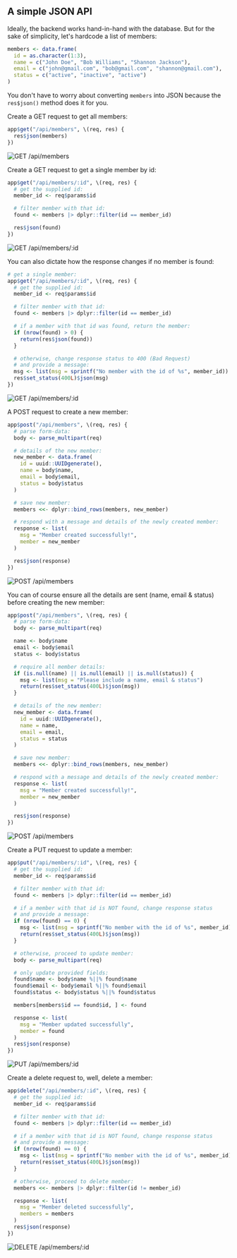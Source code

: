 ## A simple JSON API

Ideally, the backend works hand-in-hand with the database. But for the sake
of simplicity, let's hardcode a list of members:

```r
members <- data.frame(
  id = as.character(1:3),
  name = c("John Doe", "Bob Williams", "Shannon Jackson"),
  email = c("john@gmail.com", "bob@gmail.com", "shannon@gmail.com"),
  status = c("active", "inactive", "active")
)
```

You don't have to worry about converting `members` into JSON because the
`res$json()` method does it for you.

Create a GET request to get all members:

```r
app$get("/api/members", \(req, res) {
  res$json(members)
})
```

![GET /api/members](screenshots/get-api-members.png)

Create a GET request to get a single member by id:

```r
app$get("/api/members/:id", \(req, res) {
  # get the supplied id:
  member_id <- req$params$id

  # filter member with that id:
  found <- members |> dplyr::filter(id == member_id)

  res$json(found)
})
```

![GET /api/members/:id](screenshots/get-api-member-id.png)

You can also dictate how the response changes if no member is found:

```r
# get a single member:
app$get("/api/members/:id", \(req, res) {
  # get the supplied id:
  member_id <- req$params$id

  # filter member with that id:
  found <- members |> dplyr::filter(id == member_id)

  # if a member with that id was found, return the member:
  if (nrow(found) > 0) {
    return(res$json(found))
  }

  # otherwise, change response status to 400 (Bad Request)
  # and provide a message:
  msg <- list(msg = sprintf("No member with the id of %s", member_id))
  res$set_status(400L)$json(msg)
})
```

![GET /api/members/:id](screenshots/get-api-member-id-not-found.png)

A POST request to create a new member:

```r
app$post("/api/members", \(req, res) {
  # parse form-data:
  body <- parse_multipart(req)

  # details of the new member:
  new_member <- data.frame(
    id = uuid::UUIDgenerate(),
    name = body$name,
    email = body$email,
    status = body$status
  )

  # save new member:
  members <<- dplyr::bind_rows(members, new_member)

  # respond with a message and details of the newly created member:
  response <- list(
    msg = "Member created successfully!",
    member = new_member
  )

  res$json(response)
})
```
![POST /api/members](screenshots/post-api-members.png)

You can of course ensure all the details are sent (name, email & status) before
creating the new member:

```r
app$post("/api/members", \(req, res) {
  # parse form-data:
  body <- parse_multipart(req)

  name <- body$name
  email <- body$email
  status <- body$status

  # require all member details:
  if (is.null(name) || is.null(email) || is.null(status)) {
    msg <- list(msg = "Please include a name, email & status")
    return(res$set_status(400L)$json(msg))
  }

  # details of the new member:
  new_member <- data.frame(
    id = uuid::UUIDgenerate(),
    name = name,
    email = email,
    status = status
  )

  # save new member:
  members <<- dplyr::bind_rows(members, new_member)

  # respond with a message and details of the newly created member:
  response <- list(
    msg = "Member created successfully!",
    member = new_member
  )

  res$json(response)
})
```

![POST /api/members](screenshots/post-api-members-required-fields.png)

Create a PUT request to update a member:

```r
app$put("/api/members/:id", \(req, res) {
  # get the supplied id:
  member_id <- req$params$id

  # filter member with that id:
  found <- members |> dplyr::filter(id == member_id)

  # if a member with that id is NOT found, change response status
  # and provide a message:
  if (nrow(found) == 0) {
    msg <- list(msg = sprintf("No member with the id of %s", member_id))
    return(res$set_status(400L)$json(msg))
  }

  # otherwise, proceed to update member:
  body <- parse_multipart(req)

  # only update provided fields:
  found$name <- body$name %||% found$name
  found$email <- body$email %||% found$email
  found$status <- body$status %||% found$status

  members[members$id == found$id, ] <- found

  response <- list(
    msg = "Member updated successfully",
    member = found
  )
  res$json(response)
})
```

![PUT /api/members/:id](screenshots/put-api-member-id.png)

Create a delete request to, well, delete a member:

```r
app$delete("/api/members/:id", \(req, res) {
  # get the supplied id:
  member_id <- req$params$id

  # filter member with that id:
  found <- members |> dplyr::filter(id == member_id)

  # if a member with that id is NOT found, change response status
  # and provide a message:
  if (nrow(found) == 0) {
    msg <- list(msg = sprintf("No member with the id of %s", member_id))
    return(res$set_status(400L)$json(msg))
  }

  # otherwise, proceed to delete member:
  members <<- members |> dplyr::filter(id != member_id)

  response <- list(
    msg = "Member deleted successfully",
    members = members
  )
  res$json(response)
})
```
![DELETE /api/members/:id](screenshots/delete-api-member-id.png)
